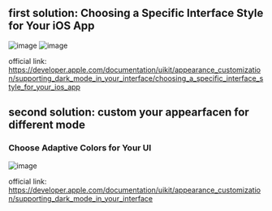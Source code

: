 ## first solution: Choosing a Specific Interface Style for Your iOS App
![image](https://user-images.githubusercontent.com/81428296/156065697-9e048767-c4fa-4d03-83da-6499ad509cfb.png)
![image](https://user-images.githubusercontent.com/81428296/156065806-43d2dcc6-19e0-4092-823e-6f7b0f74ca06.png)

official link: https://developer.apple.com/documentation/uikit/appearance_customization/supporting_dark_mode_in_your_interface/choosing_a_specific_interface_style_for_your_ios_app


## second solution: custom your appearfacen for different mode
### Choose Adaptive Colors for Your UI
![image](https://user-images.githubusercontent.com/81428296/156063686-120bacdb-9e2e-44e9-8219-8aa39ee48eb5.png)

official link: https://developer.apple.com/documentation/uikit/appearance_customization/supporting_dark_mode_in_your_interface
